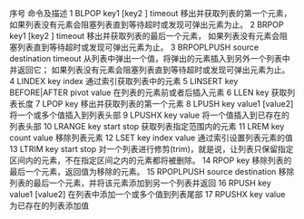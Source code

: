 

序号	命令及描述
1	BLPOP key1 [key2 ] timeout
移出并获取列表的第一个元素， 如果列表没有元素会阻塞列表直到等待超时或发现可弹出元素为止。
2	BRPOP key1 [key2 ] timeout
移出并获取列表的最后一个元素， 如果列表没有元素会阻塞列表直到等待超时或发现可弹出元素为止。
3	BRPOPLPUSH source destination timeout
从列表中弹出一个值，将弹出的元素插入到另外一个列表中并返回它； 如果列表没有元素会阻塞列表直到等待超时或发现可弹出元素为止。
4	LINDEX key index
通过索引获取列表中的元素
5	LINSERT key BEFORE|AFTER pivot value
在列表的元素前或者后插入元素
6	LLEN key
获取列表长度
7	LPOP key
移出并获取列表的第一个元素
8	LPUSH key value1 [value2]
将一个或多个值插入到列表头部
9	LPUSHX key value
将一个值插入到已存在的列表头部
10	LRANGE key start stop
获取列表指定范围内的元素
11	LREM key count value
移除列表元素
12	LSET key index value
通过索引设置列表元素的值
13	LTRIM key start stop
对一个列表进行修剪(trim)，就是说，让列表只保留指定区间内的元素，不在指定区间之内的元素都将被删除。
14	RPOP key
移除列表的最后一个元素，返回值为移除的元素。
15	RPOPLPUSH source destination
移除列表的最后一个元素，并将该元素添加到另一个列表并返回
16	RPUSH key value1 [value2]
在列表中添加一个或多个值到列表尾部
17	RPUSHX key value
为已存在的列表添加值


```shell

```